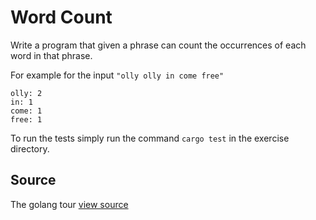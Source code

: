 # Word Count

Write a program that given a phrase can count the occurrences of each word in that phrase.

For example for the input `"olly olly in come free"`

```plain
olly: 2
in: 1
come: 1
free: 1
```


To run the tests simply run the command `cargo test` in the exercise directory.


## Source

The golang tour [view source](http://tour.golang.org)
